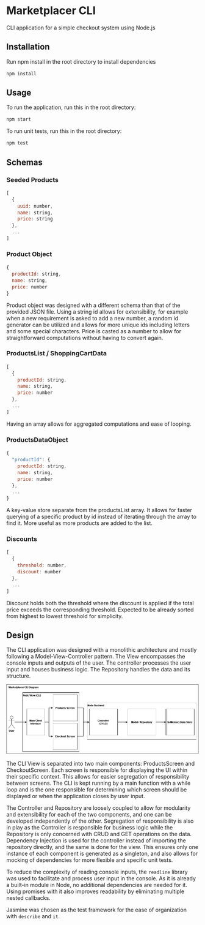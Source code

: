 # Marketplacer CLI

CLI application for a simple checkout system using Node.js

## Installation

Run npm install in the root directory to install dependencies

```bash
npm install
```

## Usage
To run the application, run this in the root directory:
```bash
npm start
```
To run unit tests, run this in the root directory:
```bash
npm test
```

## Schemas

### Seeded Products
```javascript
[
  {
    uuid: number,
    name: string,
    price: string
  },
  ...
]
```

### Product Object
```javascript
{
  productId: string,
  name: string,
  price: number
}
```
Product object was designed with a different schema than that of the provided JSON file. Using a string id allows for extensibility, for example when a new requirement is asked to add a new number, a random id generator can be utilized and allows for more unique ids including letters and some special characters. Price is casted as a number to allow for straightforward computations without having to convert again. 

### ProductsList / ShoppingCartData
```javascript
[
  {
    productId: string,
    name: string,
    price: number
  },
  ...
]
```
Having an array allows for aggregated computations and ease of looping.
### ProductsDataObject
```javascript
{
  "productId": {
    productId: string,
    name: string,
    price: number
  },
  ...
}
```
A key-value store separate from the productsList array. It allows for faster querying of a specific product by id instead of iterating through the array to find it. More useful as more products are added to the list.
### Discounts
```javascript
[
  {
    threshold: number,
    discount: number
  },
  ...
]
```
Discount holds both the threshold where the discount is applied if the total price exceeds the corresponding threshold. Expected to be already sorted from highest to lowest threshold for simplicity.

## Design
The CLI application was designed with a monolithic architecture and mostly following a Model-View-Controller pattern. The View encompasses the console inputs and outputs of the user. The controller processes the user input and houses business logic. The Repository handles the data and its structure.

![CLI Checkout System Diagram](checkout-system-diagram.png)

The CLI View is separated into two main components: ProductsScreen and CheckoutScreen. Each screen is responsible for displaying the UI within their specific context. This allows for easier segregation of responsibility between screens. The CLI is kept running by a main function with a while loop and is the one responsible for determining which screen should be displayed or when the application closes by user input.

The Controller and Repository are loosely coupled to allow for modularity and extensibility for each of the two components, and one can be developed independently of the other. Segregation of responsibility is also in play as the Controller is responsible for business logic while the Repository is only concerned with CRUD and GET operations on the data. Dependency Injection is used for the controller instead of importing the repository directly, and the same is done for the view. This ensures only one instance of each component is generated as a singleton, and also allows for mocking of dependencies for more flexible and specific unit tests.

To reduce the complexity of reading console inputs, the ```readline``` library was used to facilitate and process user input in the console. As it is already a built-in module in Node, no additional dependencies are needed for it. Using promises with it also improves readability by eliminating multiple nested callbacks.

Jasmine was chosen as the test framework for the ease of organization with ```describe``` and ```it```.
